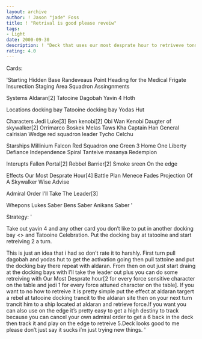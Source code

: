 ```yaml
---
layout: archive
author: ! Jason "jade" Foss
title: ! "Retrival is good please reveiw"
tags:
- Light
date: 2000-09-30
description: ! "Deck that uses our most desprate hour to retriveve tons of force.And does damage by using i’ll take the leader to bump up your drains at the docking bays."
rating: 4.0
---
```

Cards: 

'Starting
Hidden Base
Randeveaus Point
Heading for the Medical Frigate
Insurection
Staging Area
Squadron Assingnments

Systems
Aldaran[2]
Tatooine
Dagobah
Yavin 4
Hoth

Locations
 docking bay
Tatooine docking bay
Yodas Hut

Characters
Jedi Luke[3]
Ben kenobi[2]
Obi Wan Kenobi
Daugter of skywalker[2]
Orrimarco
Boskek
Melas
Taws Kha
Captain Han
General calrisian
Wedge red squadron leader
Tycho Celchu

Starships
Millinium Falcon
Red Squadron one
Green 3
Home One
Liberty
Defiance
Independence
Spiral
Tanteive
masanya
Redempion

Interupts
Fallen Portal[2]
Rebbel Barrier[2]
Smoke sreen
On the edge

Effects
Our Most Desprate Hour[4]
Battle Plan
Menece Fades
Projection Of A Skywalker
Wise Advise

Admiral Order
I’ll Take The Leader[3]

Whepons
Lukes Saber
Bens Saber
Anikans Saber
'

Strategy: '

Take out yavin 4 and any other card you don’t like to put in another docking bay <> and Tatooine Celebration. Put the docking bay at tatooine and start retreiving 2 a turn.






This is just an idea that i had so don’t rate it to harshly.
First turn pull dagobah and yodas hut to get the activation going then pull tattoine and put the docking bay there repeat with aldaran. From then on out just start draing at the docking bays with I’ll take the leader out plus you can do some retreiving with Our Most Desprate hour[2 for every force sensitive character on the table and jedi 1 for every force attuned character on the table].
   If you want to no how to retreive it is pretty simple put the effect at aldaran targert a rebel at tatooine docking trancit to the aldaran site then on your next turn trancit him to a ship located at aldaran and retrieve force.If you want you can also use on the edge it’s pretty easy to get a high destiny to track because you can cancel your own admiral order to get a 6 back in the deck then track it and play on the edge to retreive 5.Deck looks good to me please don’t just say it sucks i’m just trying new things.
'